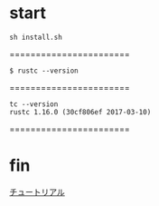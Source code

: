 # start
```
sh install.sh
```
=======================
```
$ rustc --version
```
=======================
```
tc --version
rustc 1.16.0 (30cf806ef 2017-03-10)
```
=======================
# fin
[チュートリアル](https://rust-lang-ja.github.io/the-rust-programming-language-ja/1.6/book/)
